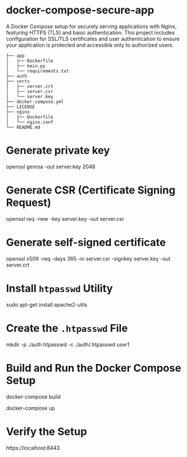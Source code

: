 # docker-compose-secure-app

A Docker Compose setup for securely serving applications with Nginx, featuring HTTPS (TLS) and basic authentication. This project includes configuration for SSL/TLS certificates and user authentication to ensure your application is protected and accessible only to authorized users.

```plaintext
├── app
│   ├── Dockerfile
│   ├── main.py
│   └── requirements.txt
├── auth
├── certs
│   ├── server.crt
│   ├── server.csr
│   └── server.key
├── docker-compose.yml
├── LICENSE
├── nginx
│   ├── Dockerfile
│   └── nginx.conf
└── README.md
```

# Generate private key

openssl genrsa -out server.key 2048

# Generate CSR (Certificate Signing Request)

openssl req -new -key server.key -out server.csr

# Generate self-signed certificate

openssl x509 -req -days 365 -in server.csr -signkey server.key -out server.crt

# Install `htpasswd` Utility

sudo apt-get install apache2-utils

# Create the `.htpasswd` File

mkdir -p ./auth
htpasswd -c ./auth/.htpasswd user1

# Build and Run the Docker Compose Setup

docker-compose build

docker-compose up

# Verify the Setup

https://localhost:8443
